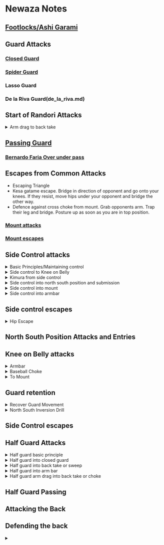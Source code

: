 # Newaza Notes

## [Footlocks/Ashi Garami](./footlocks.md)
  
## Guard Attacks

### [Closed Guard](closed_guard.md)

### [Spider Guard](spider_guard.md)

### Lasso Guard

### De la Riva Guard(de_la_riva.md)

## Start of Randori Attacks

<details>
<summary>Arm drag to back take</summary>

</details>

## [Passing Guard](passing_guard.md)

### [Bernardo Faria Over under pass](./over_under_pass.md)

## Escapes from Common Attacks
- Escaping Triangle
- Kesa gatame escape. Bridge in direction of opponent and go onto your knees. If they resist, move hips under your opponent and bridge the other way. 
- Defence against cross choke from mount. Grab opponents arm. Trap their leg and bridge. Posture up as soon as you are in top position. 


### [Mount attacks](./mount_attacks.md)

### [Mount escapes](./mount_escapes.md)

## Side Control attacks
<details>
<summary>Basic Principles/Maintaining control</summary>

Remember to use thumbless grip. \
Opponent escapes arm. Cup the elbow, kuzure kesa gatame, lean into opponent, knees back and back into side control. 
</details>
<details>

<summary>Side control to Knee on Belly</summary>
When trying to get side control and opponent frames or when opponent hip escapes from your side control, can go knee on the belly. Hold position for 3 seconds to get 2 points. 
</details>

<details>
<summary>Kimura from side control</summary>

Opponent has managed to get their left arm under your right armpit and turned on their side. You are on your knees. Use your left hand to trap their arm by putting your left armpit over their shoulder. Turn to your right. Use your right hand to grab their wrist. Grab your own wrist with your left hand so you are in kimura position. Press their wrist to their hip and put pressure forward on their elbow. This is a good controlling positon. Move left leg over their head to the other side. Stretch out leg and press your knee against their shoulder so they can't flatten out. This is a good controlling position.
1) if they hold onto their belt or gi, pull sharply to your right to break their grip. Then bring their arm over their body and move their arm to the left to finish the kimura.
2) if their grip is too tight, put your arse on the floor on the other side and switch to armbar.
</details>
<details>

<summary>Side control into north south position and submission</summary>

You are in side control with left hand under opponents head. Opponent puts their right hand on side of your right hip. Release hand under opponents head and grab their belt trapping over their left arm. Right arm goes under their right arm and grabs their collar. Pull opponent towards you. 
1) choke: left hand grabs opponents lapel with forearm over opponents neck. Elbow goes to the ground and open elbow upwards in a semi circle. 
2) if they then towards you, you are in a good position to go into kimura. 
</details>

<details>
<summary>Side control into mount</summary>

Left knee up towards opponents head. Bring left knee into opponents body. Right hand moves up under opponents arm. Slide knee diagonally across opponents body into high mount. \
Can also do: Put your knee on the floor on the other side. Windscreen wipers fast to put the rest of your leg on the floor. \

</details>

<details>
<summary>Side control into armbar</summary>

Have side control with left arm around opponents head. Opponents arm over your right shoulder. \ 
Move your left arm from around opponents head, put it on the floor and push off. Right hand cups the back of opponents left shoulder.\ 
Lean to the right. Put left hand on opponents neck to keep them down. Swing left foot around. Foot should go further than opponents shoulder. \
Can then swing around, put butt on the floor, squeeze knees and go into armbar. No need to go all the way back. 

</details>

 
## Side control escapes

<details>
<summary>Hip Escape</summary>

</details>

## North South Position Attacks and Entries


## Knee on Belly attacks
<details>
<summary>Armbar</summary>
Knee on the belly to armbar. Right knee on opponent. Opponent pushes your knee to get it off them. Right hand cup under their arm to grab their shoulder. Swing leg around into armbar position. If they defend armbar, one hand goes to your thigh, the other hand goes through and grabs your shoulder. Go up and back. Can bring opponents far side arm close first. 
</details>
<details>
<summary>Baseball Choke</summary>
Knee on belly to baseball choke when opponent defends torso. Opponent can either defend their neck or torso at one time. Cannot defend both at the same time. Right hand palm down goes next to opponents neck. Right hand palm up slide down from opponents mid chest to next to opponents neck on the other side. Get knee off belly as have no balance as you are now using both hands. Make sure hands are close together and straighten arms. Put head onto opponents left hip facing them. Then swing left foot over opponents leg. Head switches to opponents right hip facing away from them. Keep arms straight. 
</details>
<details>
<summary>To Mount</summary>
If opponent defends neck. Left knee under their armpit. Right shoulder push their left arm. Slide into mount. 
</details>

## Guard retention

<details>
<summary>Recover Guard Movement</summary>

Opponent goes to your right side. Turn to your side (right shoulder). Frame with arms. Knees close to your elbows. Left leg around and on\ opponents left hip. Do big circle. Avoid kicking opponent on the face. Then shrimp to your right to face opponent. \
\
Opponent leg drags your right foot. Put your left foot on opponents left hip and do reverse hip escape.\

When opponent moves side to side, keep square on. Can use 1 foot on hip and 1 inside hook. Never extend both legs. \
Always put foot on same side hip or will great leg dragged. If opponent grabs your pants, can grab their sleeves and go into spider guard. \

Opponent passing guard using inside cross. Frame your arms. \
Bring knee across like knee shield. Push out with arms and knee to create space. Then can free your other leg and do reverse hip escape. \

</details>

<details>
<summary>North South Inversion Drill</summary>

inversion drill: opponent behind you in North south position. Use your hands to block opponents .bring knees up. One leg goes on the inside of opponents leg. The other leg does a bicycle kick to spin you around. 
</details>




## Side Control escapes

## Half Guard Attacks
<details>
<summary>Half guard basic principle</summary>

Go on your right shoulder. Keep on your side. Right hand cups on back of opponents bicep. Left hand pushes against opponents far shoulder. Left forearm can press against opponents neck if they put weight forward. 
Don't let opponent get the cross face or underarm. Don't rely on grips, use cupping. 
</details>
<details>
<summary>Half guard into closed guard</summary>

You start off with a locked half guard. Then step your left foot on your right ankle. Then switch your legs so left foot is between opponents legs. Right foot applies pressure on back of opponents knee. Keep frame With your hands and shrimp so can bring right knee out. Reverse Shrimp again so can bring left knee out and close the closed guard. Pull opponents arm towards you throughout. 

</details>
<details>
<summary>Half guard into back take or sweep</summary>

Start in closed half guard. Keep frame with your arms. Bring left knee in and press against opponents chest for knee shield. Put your left hand on your left knee and bicycle kick. Use knee shield foot to bring opponent forward at the same time. Keep your left hand on your knee as you kick. This is to stop opponent getting underhook. Use momentum of kick to shoot as deep as you can and wrap your left hand around opponents waist grabbing their far belt. Right knee is on the floor for support. \
Option a) \
If opponent keeps low. Use your right hand to push on their left knee to lower their base. Then bring your right elbow back and go onto your knees. Then free your head. Then get seat belt With your hands. Keep tight and drop to your right. Shrimp to go high up opponents body and get hooks in. \
Option b)\
If opponent postures up. Use your right hand to cup the outside of opponents knee. Go onto your knees and sweep opponent back by pulling on their knee towards you and pushing them forward with your body. Don't sprawl. Keep tight and avoid opponent getting a guard.
</details>

<details>
<summary>Half guard into arm bar </summary>

You have opponent in half guard with your right shoulder on the floor. Left knee is in knee shield. You have a frame. Left hand on opponents shoulder. Right hand cupping the back of their tricep. Opponent wants to get their arm around your head. You keep defending with your right hand, either by keeping your elbow in to stop opponent going through the inside or by circling around when opponent goes on the outside. If opponent continues, take them by surprise when they try to go on the outside one time. Trap their arm against your shoulder using your head and pressing it tight with your ear. At the same time use your right arm to circle inwards using on their elbow to stretch out their arm. Grab your right elbow with your left hand and continue to turn to the left for the armbar. 
</details>

<details>
<summary>Half guard arm drag into back take or choke</summary>

If instead of trying to get the cross face, the opponent is more focused on pushing your knee shield away. Your right hand goes on opponents right  wrist. Left hand goes on the back of opponents right elbow. Kick hard with your left leg and drag opponents right arm to the floor. Even if opponent has a tight grip on your leg, your kick should break the grip. Use the momentum of the kick to posture up and grab opponents far side waist with your left hand. You should be on your right elbow. \
Option 1) get the seatbelt and drag opponent to your right. Shrimp or adjust and get both hooks in. \
Option 2) get the seatbelt but opponent puts out their arms to stop you dragging them to the side. Put your right arm around their neck in a one handed rear naked choke position. Look away with your head. Try to get your elbow right under their neck. Finish the choke.
</details>

## Half Guard Passing

## Attacking the Back

## Defending the back


<details>
<summary></summary>

</details>